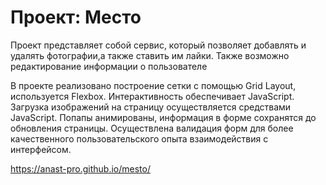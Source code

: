 # Проект: Место


Проект представляет собой сервис, который позволяет добавлять и удалять фотографии,а также ставить им лайки. Также возможно редактирование информации о пользователе

В проекте реализовано построение сетки с помощью Grid Layout, используется Flexbox. Интерактивность обеспечивает JavaScript. Загрузка изображений на страницу осуществляется средствами JavaScript. Попапы анимированы, информация в форме сохранятся до обновления страницы.
Осуществлена валидация форм для более качественного пользовательского опыта взаимодействия с интерфейсом.

https://anast-pro.github.io/mesto/